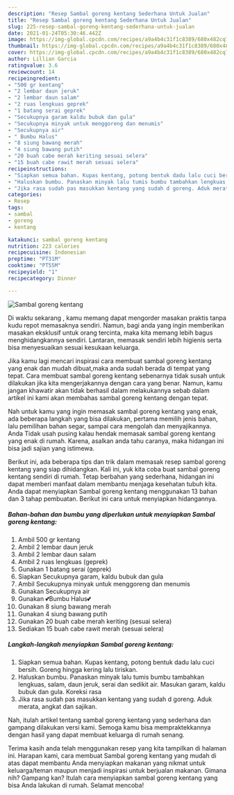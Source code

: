 ```yaml
---
description: "Resep Sambal goreng kentang Sederhana Untuk Jualan"
title: "Resep Sambal goreng kentang Sederhana Untuk Jualan"
slug: 225-resep-sambal-goreng-kentang-sederhana-untuk-jualan
date: 2021-01-24T05:30:46.442Z
image: https://img-global.cpcdn.com/recipes/a9a4b4c31f1c8389/680x482cq70/sambal-goreng-kentang-foto-resep-utama.jpg
thumbnail: https://img-global.cpcdn.com/recipes/a9a4b4c31f1c8389/680x482cq70/sambal-goreng-kentang-foto-resep-utama.jpg
cover: https://img-global.cpcdn.com/recipes/a9a4b4c31f1c8389/680x482cq70/sambal-goreng-kentang-foto-resep-utama.jpg
author: Lillian Garcia
ratingvalue: 3.6
reviewcount: 14
recipeingredient:
- "500 gr kentang"
- "2 lembar daun jeruk"
- "2 lembar daun salam"
- "2 ruas lengkuas geprek"
- "1 batang serai geprek"
- "Secukupnya garam kaldu bubuk dan gula"
- "Secukupnya minyak untuk menggoreng dan menumis"
- "Secukupnya air"
- " Bumbu Halus"
- "8 siung bawang merah"
- "4 siung bawang putih"
- "20 buah cabe merah keriting sesuai selera"
- "15 buah cabe rawit merah sesuai selera"
recipeinstructions:
- "Siapkan semua bahan. Kupas kentang, potong bentuk dadu lalu cuci bersih. Goreng hingga kering lalu tiriskan."
- "Haluskan bumbu. Panaskan minyak lalu tumis bumbu tambahkan lengkuas, salam, daun jeruk, serai dan sedikit air. Masukan garam, kaldu bubuk dan gula. Koreksi rasa"
- "Jika rasa sudah pas masukkan kentang yang sudah d goreng. Aduk merata, angkat dan sajikan."
categories:
- Resep
tags:
- sambal
- goreng
- kentang

katakunci: sambal goreng kentang 
nutrition: 223 calories
recipecuisine: Indonesian
preptime: "PT31M"
cooktime: "PT55M"
recipeyield: "1"
recipecategory: Dinner

---
```



![Sambal goreng kentang](https://img-global.cpcdn.com/recipes/a9a4b4c31f1c8389/680x482cq70/sambal-goreng-kentang-foto-resep-utama.jpg)

Di waktu  sekarang , kamu memang dapat mengorder masakan praktis tanpa kudu repot memasaknya sendiri. Namun, bagi anda yang ingin memberikan masakan eksklusif untuk orang tercinta, maka kita memang lebih bagus menghidangkannya sendiri. Lantaran, memasak sendiri lebih higienis serta bisa menyesuaikan sesuai kesukaan keluarga.

Jika kamu lagi mencari inspirasi cara membuat sambal goreng kentang yang enak dan mudah dibuat,maka anda sudah berada di tempat yang tepat. Cara membuat sambal goreng kentang  sebenarnya tidak susah untuk dilakukan jika kita mengerjakannya dengan cara yang benar. Namun, kamu jangan khawatir akan tidak berhasil dalam melakukannya 
sebab dalam artikel ini kami akan membahas sambal goreng kentang dengan tepat.  



Nah untuk kamu yang ingin memasak sambal goreng kentang yang enak, ada beberapa langkah yang bisa dilakukan, pertama memilih jenis bahan, lalu pemilihan bahan segar, sampai cara mengolah dan menyajikannya. Anda Tidak usah pusing kalau hendak memasak sambal goreng kentang yang enak di rumah. Karena, asalkan anda  tahu caranya, maka hidangan ini bisa jadi sajian yang istimewa.

Berikut ini, ada beberapa tips dan trik dalam memasak resep sambal goreng kentang yang siap dihidangkan. Kali ini, yuk kita coba buat sambal goreng kentang sendiri di rumah. Tetap berbahan yang sederhana, hidangan ini dapat memberi manfaat dalam membantu menjaga kesehatan tubuh kita. Anda dapat menyiapkan Sambal goreng kentang menggunakan 13 bahan dan 3 tahap pembuatan. Berikut ini cara untuk menyiapkan hidangannya.

<!--inarticleads1-->

##### Bahan-bahan dan bumbu yang diperlukan untuk menyiapkan Sambal goreng kentang:

1. Ambil 500 gr kentang
1. Ambil 2 lembar daun jeruk
1. Ambil 2 lembar daun salam
1. Ambil 2 ruas lengkuas (geprek)
1. Gunakan 1 batang serai (geprek)
1. Siapkan Secukupnya garam, kaldu bubuk dan gula
1. Ambil Secukupnya minyak untuk menggoreng dan menumis
1. Gunakan Secukupnya air
1. Gunakan  💕Bumbu Halus💕
1. Gunakan 8 siung bawang merah
1. Gunakan 4 siung bawang putih
1. Gunakan 20 buah cabe merah keriting (sesuai selera)
1. Sediakan 15 buah cabe rawit merah (sesuai selera)




<!--inarticleads2-->

##### Langkah-langkah menyiapkan Sambal goreng kentang:

1. Siapkan semua bahan. Kupas kentang, potong bentuk dadu lalu cuci bersih. Goreng hingga kering lalu tiriskan.
1. Haluskan bumbu. Panaskan minyak lalu tumis bumbu tambahkan lengkuas, salam, daun jeruk, serai dan sedikit air. Masukan garam, kaldu bubuk dan gula. Koreksi rasa
1. Jika rasa sudah pas masukkan kentang yang sudah d goreng. Aduk merata, angkat dan sajikan.




Nah, itulah artikel tentang  sambal goreng kentang  yang sederhana dan gampang dilakukan versi kami. Semoga kamu bisa mempraktekkannya dengan hasil yang dapat membuat keluarga di rumah senang. 

Terima kasih anda telah menggunakan resep yang kita tampilkan di halaman ini. Harapan kami, cara membuat  Sambal goreng kentang yang mudah di atas dapat membantu Anda menyiapkan makanan yang nikmat untuk keluarga/teman maupun menjadi inspirasi untuk berjualan makanan. Gimana nih? Gampang kan? Itulah cara menyiapkan sambal goreng kentang yang bisa Anda lakukan di rumah. Selamat mencoba!

